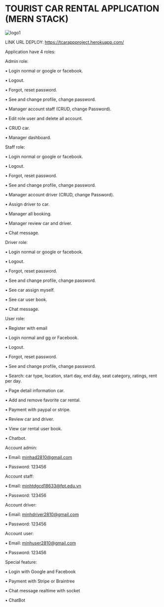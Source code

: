 # TOURIST CAR RENTAL APPLICATION (MERN STACK)

![logo1](https://user-images.githubusercontent.com/86513245/168514697-6786bfc8-580f-4e70-a068-babd59ae3734.png)

LINK URL DEPLOY: https://tcarappproject.herokuapp.com/

Application have 4 roles:

Admin role: 

•	Login normal or google or facebook. 

•	Logout.

•	Forgot, reset password.

•	See and change profile, change password. 

•	Manager account staff (CRUD, change Password).

•	Edit role user and delete all account.

•	CRUD car. 

•	Manager dashboard.

Staff role:

•	Login normal or google or facebook.

•	Logout.

•	Forgot, reset password.

•	See and change profile, change password.

•	Manager account driver (CRUD, change Password).

•	Assign driver to car.

•   Manager all booking. 

•	Manager review car and driver. 

•	Chat message.

Driver role:

•	Login normal or google or facebook.

•	Logout.

•	Forgot, reset password.

•	See and change profile, change password.

•	See car assign myself.

•	See car user book. 

•	Chat message.

User role:

•	Register with email 

•	Login normal and gg or Facebook.

•	Logout.

•	Forgot, reset password.

•	See and change profile, change password.

•	Search: car type, location, start day, end day, seat category, ratings, rent per day.

•	Page detail information car.

•	Add and remove favorite car rental.

•	Payment with paypal or stripe.

•	Review car and driver.

•	View car rental user book.

•	Chatbot. 


Account admin: 

•	Email: minhad2810@gmail.com

•	Password: 123456

Account staff: 

•	Email: minhtdgcd18633@fpt.edu.vn

•	Password: 123456

Account driver: 

•	Email: minhdriver2810@gmail.com

•	Password: 123456

Account user: 

•	Email: minhuser2810@gmail.com

•	Password: 123456


Special feature:

• Login with Google and Facebook

• Payment with Stripe or Braintree

• Chat message realtime with socket

• ChatBot




